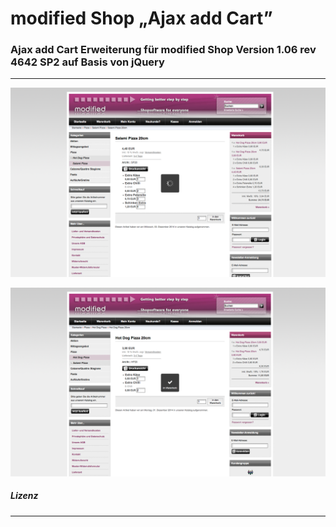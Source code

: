 # modified Shop „Ajax add Cart”

### Ajax add Cart Erweiterung für modified Shop Version 1.06 rev 4642 SP2 auf Basis von jQuery
---

![Screenshot](https://github.com/de-velopment/modified_Shop_jQuery_Ajax_add_Cart/blob/master/images/modified_shop_ajax_processing.png "Ajax add cart modified Shop")

![Screenshot](https://github.com/de-velopment/modified_Shop_jQuery_Ajax_add_Cart/blob/master/images/modified_shop_ajax_add_cart_success.png "Ajax add cart modified Shop")


##### Lizenz
---
